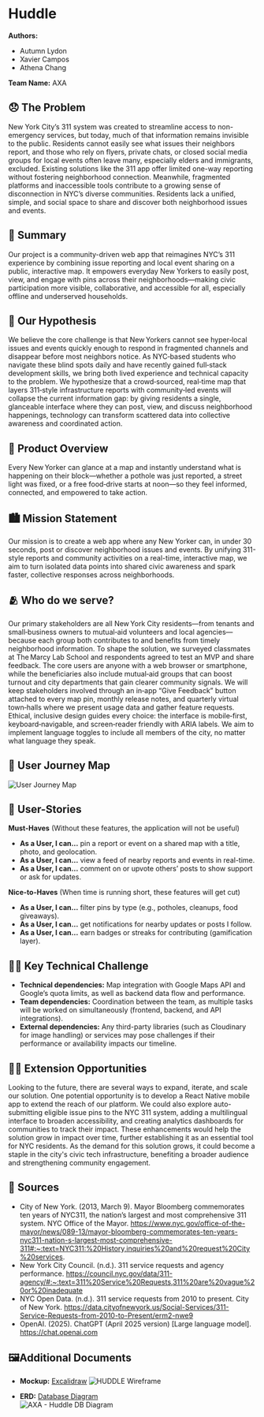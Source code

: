 # Huddle 

**Authors:** 
<!-- Replace Name with your names -->
- Autumn Lydon
- Xavier Campos
- Athena Chang

**Team Name:** AXA 

## 😞 The Problem 
<!-- content goes below -->
New York City’s 311 system was created to streamline access to non-emergency services, but today, much of that information remains invisible to the public. Residents cannot easily see what issues their neighbors report, and those who rely on flyers, private chats, or closed social media groups for local events often leave many, especially elders and immigrants, excluded. Existing solutions like the 311 app offer limited one-way reporting without fostering neighborhood connection. Meanwhile, fragmented platforms and inaccessible tools contribute to a growing sense of disconnection in NYC’s diverse communities. Residents lack a unified, simple, and social space to share and discover both neighborhood issues and events.
<!-- content goes above -->

## 📝 Summary
<!-- content goes below -->
Our project is a community-driven web app that reimagines NYC’s 311 experience by combining issue reporting and local event sharing on a public, interactive map. It empowers everyday New Yorkers to easily post, view, and engage with pins across their neighborhoods—making civic participation more visible, collaborative, and accessible for all, especially offline and underserved households.
<!-- content goes above -->

## 🤔 Our Hypothesis
<!-- content goes below -->
We believe the core challenge is that New Yorkers cannot see hyper‑local issues and events quickly enough to respond in fragmented channels and disappear before most neighbors notice. As NYC‑based students who navigate these blind spots daily and have recently gained full‑stack development skills, we bring both lived experience and technical capacity to the problem. We hypothesize that a crowd‑sourced, real‑time map that layers 311‑style infrastructure reports with community‑led events will collapse the current information gap: by giving residents a single, glanceable interface where they can post, view, and discuss neighborhood happenings, technology can transform scattered data into collective awareness and coordinated action.
<!-- content goes above -->

## 📱 Product Overview
<!-- content goes below -->
Every New Yorker can glance at a map and instantly understand what is happening on their block—whether a pothole was just reported, a street light was fixed, or a free food‑drive starts at noon—so they feel informed, connected, and empowered to take action.
<!-- content goes above -->

## 🏙️  Mission Statement 
<!-- content goes below -->
Our mission is to create a web app where any New Yorker can, in under 30 seconds, post or discover neighborhood issues and events. By unifying 311-style reports and community activities on a real-time, interactive map, we aim to turn isolated data points into shared civic awareness and spark faster, collective responses across neighborhoods.
<!-- content goes above -->

## 🫂 Who do we serve?
<!-- content goes below -->
Our primary stakeholders are all New York City residents—from tenants and small‑business owners to mutual‑aid volunteers and local agencies—because each group both contributes to and benefits from timely neighborhood information. To shape the solution, we surveyed classmates at The Marcy Lab School and respondents agreed to test an MVP and share feedback. The core users are anyone with a web browser or smartphone, while the beneficiaries also include mutual‑aid groups that can boost turnout and city departments that gain clearer community signals. We will keep stakeholders involved through an in‑app “Give Feedback” button attached to every map pin, monthly release notes, and quarterly virtual town‑halls where we present usage data and gather feature requests. Ethical, inclusive design guides every choice: the interface is mobile‑first, keyboard‑navigable, and screen‑reader friendly with ARIA labels. We aim to implement language toggles to include all members of the city, no matter what language they speak.
<!-- content goes above -->

## 🧳 User Journey Map
<!-- content goes below -->
![User Journey Map](https://github.com/user-attachments/assets/fa94cbcc-a55c-46e0-94c8-ade91149a78d)

<!-- content goes above -->

## 👥 User-Stories
<!-- content goes below -->
**Must-Haves** (Without these features, the application will not be useful)
- **As a User, I can…** pin a report or event on a shared map with a title, photo, and geolocation.
- **As a User, I can…** view a feed of nearby reports and events in real-time.
- **As a User, I can…** comment on or upvote others’ posts to show support or ask for updates.

**Nice-to-Haves** (When time is running short, these features will get cut)
- **As a User, I can…** filter pins by type (e.g., potholes, cleanups, food giveaways).
- **As a User, I can…** get notifications for nearby updates or posts I follow.
- **As a User, I can…** earn badges or streaks for contributing (gamification layer).

<!-- content goes above -->

## 🧗‍♂️ Key Technical Challenge
<!-- content goes below -->
- **Technical dependencies:** Map integration with Google Maps API and Google’s quota limits, as well as backend data flow and performance.
- **Team dependencies:** Coordination between the team, as multiple tasks will be worked on simultaneously (frontend, backend, and API integrations).
- **External dependencies:** Any third-party libraries (such as Cloudinary for image handling) or services may pose challenges if their performance or availability impacts our timeline.
<!-- content goes above -->

## 🏋🏽 Extension Opportunities 
<!-- content goes below -->
Looking to the future, there are several ways to expand, iterate, and scale our solution. One potential opportunity is to develop a React Native mobile app to extend the reach of our platform. We could also explore auto-submitting eligible issue pins to the NYC 311 system, adding a multilingual interface to broaden accessibility, and creating analytics dashboards for communities to track their impact. These enhancements would help the solution grow in impact over time, further establishing it as an essential tool for NYC residents. As the demand for this solution grows, it could become a staple in the city's civic tech infrastructure, benefiting a broader audience and strengthening community engagement.
<!-- content goes above --> 

## 📒 Sources
<!-- content goes below -->
- City of New York. (2013, March 9). Mayor Bloomberg commemorates ten years of NYC311, the nation’s largest and most comprehensive 311 system. NYC Office of the Mayor. https://www.nyc.gov/office-of-the-mayor/news/089-13/mayor-bloomberg-commemorates-ten-years-nyc311-nation-s-largest-most-comprehensive-311#:~:text=NYC311:%20History,inquiries%20and%20request%20City%20services. 
- New York City Council. (n.d.). 311 service requests and agency performance. https://council.nyc.gov/data/311-agency/#:~:text=311%20Service%20Requests,311%20are%20vague%20or%20inadequate
- NYC Open Data. (n.d.). 311 service requests from 2010 to present. City of New York. https://data.cityofnewyork.us/Social-Services/311-Service-Requests-from-2010-to-Present/erm2-nwe9 
- OpenAI. (2025). ChatGPT (April 2025 version) [Large language model]. https://chat.openai.com
<!-- content goes above -->

## 🖼️Additional Documents
* **Mockup:**  [Excalidraw](https://excalidraw.com/#json=YbQ0Y90ve9izgWQ8rIJkn,-C5vcbsdsaPv2wJJG_s6yg) 
![HUDDLE Wireframe](https://github.com/user-attachments/assets/cc3f59c3-b2a9-469e-b76b-0c8ee8fc9768)

* **ERD:** [Database Diagram](https://dbdiagram.io/d/6809185b1ca52373f513e1ad)  
![AXA - Huddle DB Diagram](https://github.com/user-attachments/assets/19e97bd3-cff4-4ec2-b251-d35f730b16ff)

